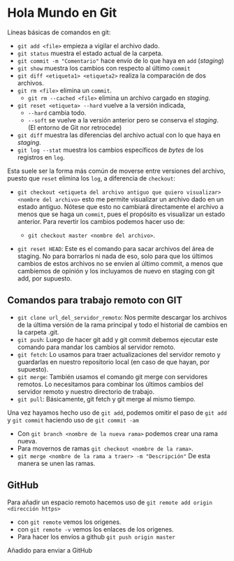# Hola Mundo en Git

Líneas básicas de comandos en git:
- `git add <file>` empieza a vigilar el archivo dado.
- `git status` muestra el estado actual de la carpeta.
- `git commit -m "Comentario"` hace envío de lo que haya en `add` (*staging*)
- `git show` muestra los cambios con respecto al último `commit`
- `git diff <etiqueta1> <etiqueta2>` realiza la comparación de dos archivos.
- `git rm <file>` elimina un `commit`.
  - `git rm --cached <file>` elimina un archivo cargado en *staging*.
- `git reset <etiqueta> --hard` vuelve a la versión indicada, 
  - `--hard` cambia todo.
  - `--soft` se vuelve a la versión anterior pero se conserva el *staging*. (El entorno de Git nor retrocede)
- `git diff` muestra las diferencias del archivo actual con lo que haya en *staging*.
- `git log --stat` muestra los cambios específicos de *bytes* de los registros en `log`.

Esta suele ser la forma más común de moverse entre versiones del archivo, puesto que `reset` elimina los `log`, a diferencia de `checkout`:
- `git checkout <etiqueta del archivo antiguo que quiero visualizar> <nombre del archivo>` esto me permite visualizar un archivo dado en un estado antiguo. Nótese que esto no cambiará directamente el archivo a menos que se haga un `commit`, pues el propósito es visualizar un estado anterior. Para revertir los cambios podemos hacer uso de:
  - `git checkout master <nombre del archivo>`.

- `git reset HEAD`: Este es el comando para sacar archivos del área de staging. No para borrarlos ni nada de eso, solo para que los últimos cambios de estos archivos no se envíen al último commit, a menos que cambiemos de opinión y los incluyamos de nuevo en staging con git add, por supuesto.
  

## Comandos para trabajo remoto con GIT
- `git clone url_del_servidor_remoto`: Nos permite descargar los archivos de la última versión de la rama principal y todo el historial de cambios en la carpeta .git.
- `git push`: Luego de hacer git add y git commit debemos ejecutar este comando para mandar los cambios al servidor remoto.
- `git fetch`: Lo usamos para traer actualizaciones del servidor remoto y guardarlas en nuestro repositorio local (en caso de que hayan, por supuesto).
- `git merge`: También usamos el comando git merge con servidores remotos. Lo necesitamos para combinar los últimos cambios del servidor remoto y nuestro directorio de trabajo.
- `git pull`: Básicamente, git fetch y git merge al mismo tiempo.

Una vez hayamos hecho uso de `git add`, podemos omitir el paso de `git add` y `git commit` haciendo uso de `git commit -am`

- Con `git branch <nombre de la nueva rama>` podemos crear una rama nueva.
- Para movernos de ramas `git checkout <nombre de la rama>`.
- `git merge <nombre de la rama a traer> -m "Descripción"` De esta manera se unen las ramas.

## GitHub
Para añadir un espacio remoto hacemos uso de `git remote add origin <dirección https>`
- con `git remote` vemos los origenes.
- con `git remote -v` vemos los enlaces de los origenes.
- Para hacer los envíos a github `git push origin master`

Añadido para enviar a GitHub